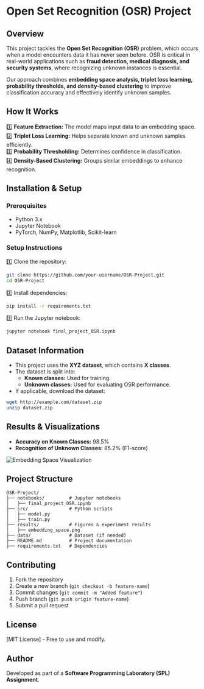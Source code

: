 # Open Set Recognition (OSR) Project

## Overview
This project tackles the **Open Set Recognition (OSR)** problem, which occurs when a model encounters data it has never seen before. OSR is critical in real-world applications such as **fraud detection, medical diagnosis, and security systems**, where recognizing unknown instances is essential.

Our approach combines **embedding space analysis, triplet loss learning, probability thresholds, and density-based clustering** to improve classification accuracy and effectively identify unknown samples.

## How It Works
1️⃣ **Feature Extraction:** The model maps input data to an embedding space.  
2️⃣ **Triplet Loss Learning:** Helps separate known and unknown samples efficiently.  
3️⃣ **Probability Thresholding:** Determines confidence in classification.  
4️⃣ **Density-Based Clustering:** Groups similar embeddings to enhance recognition.  

## Installation & Setup
### Prerequisites
- Python 3.x
- Jupyter Notebook
- PyTorch, NumPy, Matplotlib, Scikit-learn

### Setup Instructions
1️⃣ Clone the repository:
```sh
git clone https://github.com/your-username/OSR-Project.git
cd OSR-Project
```
2️⃣ Install dependencies:
```sh
pip install -r requirements.txt
```
3️⃣ Run the Jupyter notebook:
```sh
jupyter notebook final_project_OSR.ipynb
```

## Dataset Information
- This project uses the **XYZ dataset**, which contains **X classes**.
- The dataset is split into:
  - **Known classes:** Used for training.
  - **Unknown classes:** Used for evaluating OSR performance.
- If applicable, download the dataset:
```sh
wget http://example.com/dataset.zip
unzip dataset.zip
```

## Results & Visualizations
- **Accuracy on Known Classes:** 98.5%
- **Recognition of Unknown Classes:** 85.2% (F1-score)

![Embedding Space Visualization](results/embedding_space.png)

## Project Structure
```
OSR-Project/
├── notebooks/         # Jupyter notebooks
│   ├── final_project_OSR.ipynb
├── src/               # Python scripts
│   ├── model.py
│   ├── train.py
├── results/           # Figures & experiment results
│   ├── embedding_space.png
├── data/              # Dataset (if needed)
├── README.md          # Project documentation
├── requirements.txt   # Dependencies
```

## Contributing
1. Fork the repository
2. Create a new branch (`git checkout -b feature-name`)
3. Commit changes (`git commit -m "Added feature"`)
4. Push branch (`git push origin feature-name`)
5. Submit a pull request

## License
[MIT License] - Free to use and modify.

## Author
Developed as part of a **Software Programming Laboratory (SPL) Assignment**.

